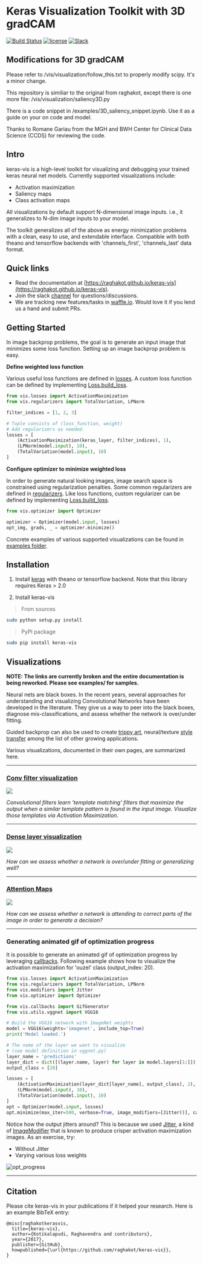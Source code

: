 # Keras Visualization Toolkit with 3D gradCAM
[![Build Status](https://travis-ci.org/raghakot/keras-vis.svg?branch=master)](https://travis-ci.org/raghakot/keras-vis)
[![license](https://img.shields.io/github/license/mashape/apistatus.svg?maxAge=2592000)](https://github.com/raghakot/keras-vis/blob/master/LICENSE)
[![Slack](https://img.shields.io/badge/slack-discussion-E01563.svg)](https://keras-vis.herokuapp.com/)

## Modifications for 3D gradCAM

Please refer to /vis/visualization/follow_this.txt to properly modify scipy. It's a minor change.

This repository is similiar to the original from raghakot, except there is one more file: /vis/visualization/saliency3D.py

There is a code snippet in /examples/3D_saliency_snippet.ipynb. Use it as a guide on your on code and model.

Thanks to Romane Gariau from the MGH and BWH Center for Clinical Data Science (CCDS) for reviewing the code.

## Intro

keras-vis is a high-level toolkit for visualizing and debugging your trained keras neural net models. Currently
supported visualizations include:

- Activation maximization
- Saliency maps
- Class activation maps

All visualizations by default support N-dimensional image inputs. i.e., it generalizes to N-dim image inputs 
to your model.

The toolkit generalizes all of the above as energy minimization problems with a clean, easy to use, 
and extendable interface. Compatible with both theano and tensorflow backends with 'channels_first', 'channels_last' 
data format.

## Quick links
* Read the documentation at [https://raghakot.github.io/keras-vis](https://raghakot.github.io/keras-vis). 
* Join the slack [channel](https://keras-vis.herokuapp.com/) for questions/discussions.
* We are tracking new features/tasks in [waffle.io](https://waffle.io/raghakot/keras-vis). Would love it if you lend us 
a hand and submit PRs.

## Getting Started
In image backprop problems, the goal is to generate an input image that minimizes some loss function.
Setting up an image backprop problem is easy.

**Define weighted loss function**

Various useful loss functions are defined in [losses](https://raghakot.github.io/keras-vis/vis.losses).
A custom loss function can be defined by implementing [Loss.build_loss](https://raghakot.github.io/keras-vis/vis.losses/#lossbuild_loss).

```python
from vis.losses import ActivationMaximization
from vis.regularizers import TotalVariation, LPNorm

filter_indices = [1, 2, 3]

# Tuple consists of (loss_function, weight)
# Add regularizers as needed.
losses = [
    (ActivationMaximization(keras_layer, filter_indices), 1),
    (LPNorm(model.input), 10),
    (TotalVariation(model.input), 10)
]
```

**Configure optimizer to minimize weighted loss**

In order to generate natural looking images, image search space is constrained using regularization penalties. 
Some common regularizers are defined in [regularizers](https://raghakot.github.io/keras-vis/vis.regularizers).
Like loss functions, custom regularizer can be defined by implementing 
[Loss.build_loss](https://raghakot.github.io/keras-vis/vis.losses/#lossbuild_loss).

```python
from vis.optimizer import Optimizer

optimizer = Optimizer(model.input, losses)
opt_img, grads, _ = optimizer.minimize()
```

Concrete examples of various supported visualizations can be found in 
[examples folder](https://github.com/raghakot/keras-vis/tree/master/examples).

## Installation

1) Install [keras](https://github.com/fchollet/keras/blob/master/README.md#installation) 
with theano or tensorflow backend. Note that this library requires Keras > 2.0

2) Install keras-vis
> From sources
```bash
sudo python setup.py install
```

> PyPI package
```bash
sudo pip install keras-vis
```

## Visualizations

**NOTE: The links are currently broken and the entire documentation is being reworked.
Please see examples/ for samples.**

Neural nets are black boxes. In the recent years, several approaches for understanding and visualizing Convolutional 
Networks have been developed in the literature. They give us a way to peer into the black boxes, 
diagnose mis-classifications, and assess whether the network is over/under fitting. 

Guided backprop can also be used to create [trippy art](https://deepdreamgenerator.com/gallery), neural/texture 
[style transfer](https://github.com/jcjohnson/neural-style) among the list of other growing applications.

Various visualizations, documented in their own pages, are summarized here.

<hr/>

### [Conv filter visualization](https://raghakot.github.io/keras-vis/visualizations/conv_filters)
<img src="https://raw.githubusercontent.com/raghakot/keras-vis/master/images/conv_vis/cover.jpg?raw=true"/>

*Convolutional filters learn 'template matching' filters that maximize the output when a similar template 
pattern is found in the input image. Visualize those templates via Activation Maximization.*

<hr/>

### [Dense layer visualization](https://raghakot.github.io/keras-vis/visualizations/dense)

<img src="https://raw.githubusercontent.com/raghakot/keras-vis/master/images/dense_vis/cover.png?raw=true"/>

*How can we assess whether a network is over/under fitting or generalizing well?*

<hr/>

### [Attention Maps](https://raghakot.github.io/keras-vis/visualizations/attention)

<img src="https://raw.githubusercontent.com/raghakot/keras-vis/master/images/attention_vis/cover.png?raw=true"/>

*How can we assess whether a network is attending to correct parts of the image in order to generate a decision?*

<hr/>

### Generating animated gif of optimization progress
It is possible to generate an animated gif of optimization progress by leveraging 
[callbacks](https://raghakot.github.io/keras-vis/vis.callbacks). Following example shows how to visualize the 
activation maximization for 'ouzel' class (output_index: 20).

```python
from vis.losses import ActivationMaximization
from vis.regularizers import TotalVariation, LPNorm
from vis.modifiers import Jitter
from vis.optimizer import Optimizer

from vis.callbacks import GifGenerator
from vis.utils.vggnet import VGG16

# Build the VGG16 network with ImageNet weights
model = VGG16(weights='imagenet', include_top=True)
print('Model loaded.')

# The name of the layer we want to visualize
# (see model definition in vggnet.py)
layer_name = 'predictions'
layer_dict = dict([(layer.name, layer) for layer in model.layers[1:]])
output_class = [20]

losses = [
    (ActivationMaximization(layer_dict[layer_name], output_class), 2),
    (LPNorm(model.input), 10),
    (TotalVariation(model.input), 10)
]
opt = Optimizer(model.input, losses)
opt.minimize(max_iter=500, verbose=True, image_modifiers=[Jitter()], callbacks=[GifGenerator('opt_progress')])

```

Notice how the output jitters around? This is because we used [Jitter](https://raghakot.github.io/keras-vis/vis.modifiers/#jitter), 
a kind of [ImageModifier](https://raghakot.github.io/keras-vis/vis.modifiers/#imagemodifier) that is known to produce 
crisper activation maximization images. As an exercise, try:

- Without Jitter
- Varying various loss weights

![opt_progress](https://raw.githubusercontent.com/raghakot/keras-vis/master/images/opt_progress.gif?raw=true "Optimization progress")

<hr/>

## Citation

Please cite keras-vis in your publications if it helped your research. Here is an example BibTeX entry:

```
@misc{raghakotkerasvis,
  title={keras-vis},
  author={Kotikalapudi, Raghavendra and contributors},
  year={2017},
  publisher={GitHub},
  howpublished={\url{https://github.com/raghakot/keras-vis}},
}
```
